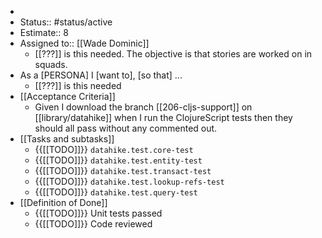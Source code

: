 - 
- Status:: #status/active
- Estimate:: 8 
- Assigned to:: [[Wade Dominic]]
    - [[???]] is this needed. The objective is that stories are worked on in squads. 
- As a [PERSONA] I [want to], [so that] ... 
    - [[???]] is this needed
- [[Acceptance Criteria]]
    - Given I download the branch [[206-cljs-support]] on [[library/datahike]] when I run the ClojureScript tests then they should all pass without any commented out.
- [[Tasks and subtasks]]
    - {{[[TODO]]}} `datahike.test.core-test`
    - {{[[TODO]]}} `datahike.test.entity-test`
    - {{[[TODO]]}} `datahike.test.transact-test`
    - {{[[TODO]]}} `datahike.test.lookup-refs-test`
    - {{[[TODO]]}} `datahike.test.query-test`
- [[Definition of Done]]
    - {{[[TODO]]}} Unit tests passed
    - {{[[TODO]]}} Code reviewed
